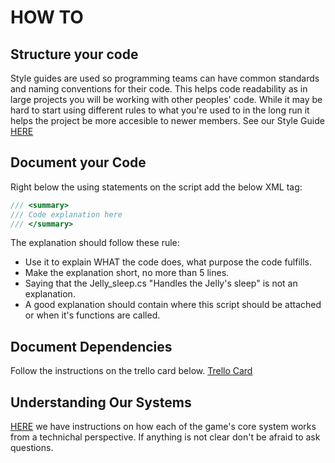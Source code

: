 # HOW TO

## Structure your code

Style guides are used so programming teams can have common standards and naming conventions for their code.
This helps code readability as in large projects you will be working with other peoples' code.
While it may be hard to start using different rules to what you're used to in the long run it helps the project be more accesible to newer members. 
See our Style Guide [HERE](./Style_Guide.md)

## Document your Code

Right below the using statements on the script add the below XML tag:

```csharp
/// <summary>
/// Code explanation here
/// </summary>
```

The explanation should follow these rule:
- Use it to explain WHAT the code does, what purpose the code fulfills.
- Make the explanation short, no more than 5 lines.
- Saying that the Jelly_sleep.cs "Handles the Jelly's sleep" is not an explanation.
- A good explanation should contain where this script should be attached or when it's functions are called.

## Document Dependencies

Follow the instructions on the trello card below.
[Trello Card](https://trello.com/c/kLs4KqZg)

## Understanding Our Systems

[HERE](./unity.md) we have instructions on how each of the game's core system works from a technichal perspective.
If anything is not clear don't be afraid to ask questions.
